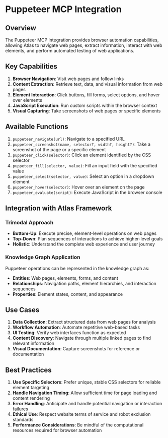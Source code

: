 # Puppeteer MCP Integration

## Overview

The Puppeteer MCP integration provides browser automation capabilities, allowing Atlas to navigate web pages, extract information, interact with web elements, and perform automated testing of web applications.

## Key Capabilities

1. **Browser Navigation**: Visit web pages and follow links
2. **Content Extraction**: Retrieve text, data, and visual information from web pages
3. **Element Interaction**: Click buttons, fill forms, select options, and hover over elements
4. **JavaScript Execution**: Run custom scripts within the browser context
5. **Visual Capturing**: Take screenshots of web pages or specific elements

## Available Functions

1. `puppeteer_navigate(url)`: Navigate to a specified URL
2. `puppeteer_screenshot(name, selector?, width?, height?)`: Take a screenshot of the page or a specific element
3. `puppeteer_click(selector)`: Click an element identified by the CSS selector
4. `puppeteer_fill(selector, value)`: Fill an input field with the specified value
5. `puppeteer_select(selector, value)`: Select an option in a dropdown element
6. `puppeteer_hover(selector)`: Hover over an element on the page
7. `puppeteer_evaluate(script)`: Execute JavaScript in the browser console

## Integration with Atlas Framework

### Trimodal Approach

- **Bottom-Up**: Execute precise, element-level operations on web pages
- **Top-Down**: Plan sequences of interactions to achieve higher-level goals
- **Holistic**: Understand the complete web experience and user journey

### Knowledge Graph Application

Puppeteer operations can be represented in the knowledge graph as:

- **Entities**: Web pages, elements, forms, and content
- **Relationships**: Navigation paths, element hierarchies, and interaction sequences
- **Properties**: Element states, content, and appearance

## Use Cases

1. **Data Collection**: Extract structured data from web pages for analysis
2. **Workflow Automation**: Automate repetitive web-based tasks
3. **UI Testing**: Verify web interfaces function as expected
4. **Content Discovery**: Navigate through multiple linked pages to find relevant information
5. **Visual Documentation**: Capture screenshots for reference or documentation

## Best Practices

1. **Use Specific Selectors**: Prefer unique, stable CSS selectors for reliable element targeting
2. **Handle Navigation Timing**: Allow sufficient time for page loading and content rendering
3. **Error Handling**: Anticipate and handle potential navigation or interaction failures
4. **Ethical Use**: Respect website terms of service and robot exclusion standards
5. **Performance Considerations**: Be mindful of the computational resources required for browser automation
